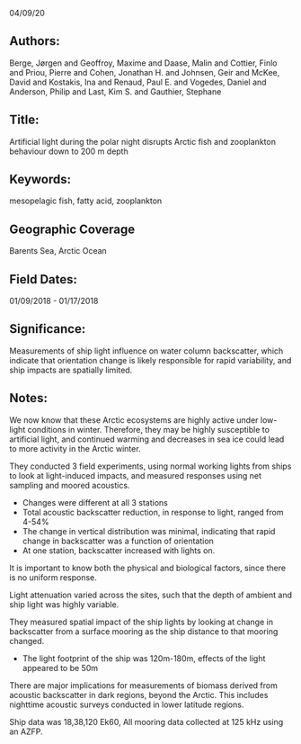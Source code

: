 04/09/20
## Authors:
Berge, Jørgen and Geoffroy, Maxime and Daase, Malin and Cottier, Finlo and Priou, Pierre and Cohen, Jonathan H. and Johnsen, Geir and McKee, David and Kostakis, Ina and Renaud, Paul E. and Vogedes, Daniel and Anderson, Philip and Last, Kim S. and Gauthier, Stephane
## Title:
Artificial light during the polar night disrupts Arctic fish and zooplankton behaviour down to 200 m depth
## Keywords:
mesopelagic fish, fatty acid, zooplankton
## Geographic Coverage
Barents Sea, Arctic Ocean
## Field Dates:
01/09/2018 - 01/17/2018
## Significance:
Measurements of ship light influence on water column backscatter, which indicate that orientation change is likely responsible for rapid variability, and ship impacts are spatially limited.

## Notes:
We now know that these Arctic ecosystems are highly active under low-light conditions in winter. Therefore, they may be highly susceptible to artificial light, and continued warming and decreases in sea ice could lead to more activity in the Arctic winter.

They conducted 3 field experiments, using normal working lights from ships to look at light-induced impacts, and measured responses using net sampling and moored acoustics.
- Changes were different at all 3 stations
- Total acoustic backscatter reduction, in response to light, ranged from 4-54%
- The change in vertical distribution was minimal, indicating that rapid change in backscatter was a function of orientation
- At one station, backscatter increased with lights on.

It is important to know both the physical and biological factors, since there is no uniform response.


Light attenuation varied across the sites, such that the depth of ambient and ship light was highly variable.

They measured spatial impact of the ship lights by looking at change in backscatter from a surface mooring as the ship distance to that mooring changed.
-   The light footprint of the ship was 120m-180m, effects of the light appeared to be 50m

There are major implications for measurements of biomass derived from acoustic backscatter in dark regions, beyond the Arctic. This includes nighttime acoustic surveys conducted in lower latitude regions.

Ship data was 18,38,120 Ek60, All mooring data collected at 125 kHz using an AZFP.
